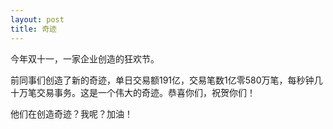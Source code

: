 ```yaml
---
layout: post
title: 奇迹
---
```

今年双十一，一家企业创造的狂欢节。

前同事们创造了新的奇迹，单日交易额191亿，交易笔数1亿零580万笔，每秒钟几十万笔交易事务。这是一个伟大的奇迹。恭喜你们，祝贺你们！

他们在创造奇迹？我呢？加油！